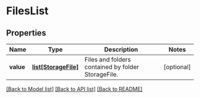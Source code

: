 # FilesList

## Properties
Name | Type | Description | Notes
------------ | ------------- | ------------- | -------------
**value** | [**list[StorageFile]**](StorageFile.md) | Files and folders contained by folder StorageFile. | [optional] 

[[Back to Model list]](../README.md#documentation-for-models) [[Back to API list]](../README.md#documentation-for-api-endpoints) [[Back to README]](../README.md)

